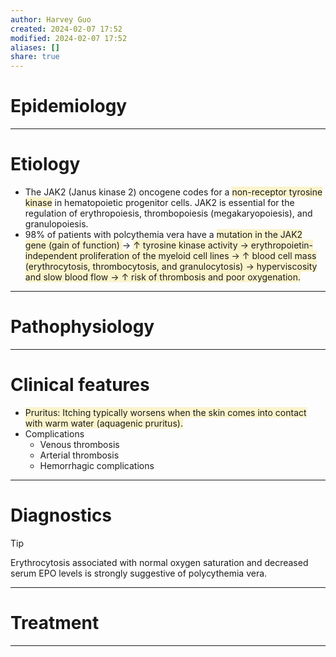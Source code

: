 ```yaml
---
author: Harvey Guo
created: 2024-02-07 17:52
modified: 2024-02-07 17:52
aliases: []
share: true
---
```


# Epidemiology


---
# Etiology
- The JAK2 (Janus kinase 2) oncogene codes for a <span style="background:rgba(240, 200, 0, 0.2)">non-receptor tyrosine kinase</span> in hematopoietic progenitor cells. JAK2 is essential for the regulation of erythropoiesis, thrombopoiesis (megakaryopoiesis), and granulopoiesis. 
- 98% of patients with polcythemia vera have a <span style="background:rgba(240, 200, 0, 0.2)">mutation in the JAK2 gene (gain of function) </span>→ <span style="background:rgba(240, 200, 0, 0.2)">↑ tyrosine kinase activity → erythropoietin-independent proliferation of the myeloid cell lines → ↑ blood cell mass (erythrocytosis, thrombocytosis, and granulocytosis) → hyperviscosity and slow blood flow → ↑ risk of thrombosis and poor oxygenation.</span>

---
# Pathophysiology


---
# Clinical features
- <span style="background:rgba(240, 200, 0, 0.2)">Pruritus: Itching typically worsens when the skin comes into contact with warm water (aquagenic pruritus).</span>
- Complications
	- Venous thrombosis
	- Arterial thrombosis
	- Hemorrhagic complications

---
# Diagnostics
>[!tip] 
>Erythrocytosis associated with normal oxygen saturation and decreased serum EPO levels is strongly suggestive of polycythemia vera.

---
# Treatment


---
